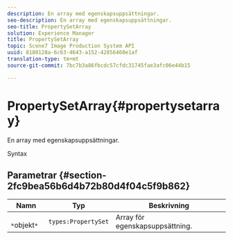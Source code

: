 ```yaml
---
description: En array med egenskapsuppsättningar.
seo-description: En array med egenskapsuppsättningar.
seo-title: PropertySetArray
solution: Experience Manager
title: PropertySetArray
topic: Scene7 Image Production System API
uuid: 8180128a-6c63-4643-a152-42856460e1af
translation-type: tm+mt
source-git-commit: 7bc7b3a86fbcdc57cfdc31745fae3afc06e44b15

---
```



# PropertySetArray{#propertysetarray}

En array med egenskapsuppsättningar.

Syntax

## Parametrar {#section-2fc9bea56b6d4b72b80d4f04c5f9b862}

| Namn | Typ | Beskrivning |
|---|---|---|
| ` *`objekt`*` | `types:PropertySet` | Array för egenskapsuppsättning. |

